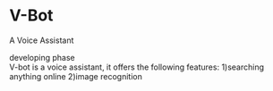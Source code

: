 # V-Bot
A Voice Assistant

developing phase<br>
V-bot is a voice assistant, it offers the following features:
1)searching anything online
2)image recognition
